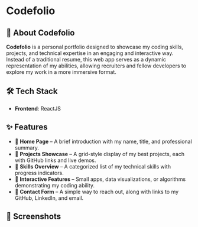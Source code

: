 # Codefolio

## 🚀 About Codefolio

**Codefolio** is a personal portfolio designed to showcase my coding skills, projects, and technical expertise in an engaging and interactive way. Instead of a traditional resume, this web app serves as a dynamic representation of my abilities, allowing recruiters and fellow developers to explore my work in a more immersive format.

## 🛠 Tech Stack
- **Frontend**: ReactJS

## ✨ Features

- 🔹 **Home Page** – A brief introduction with my name, title, and professional summary.
- 🔹 **Projects Showcase** – A grid-style display of my best projects, each with GitHub links and live demos.
- 🔹 **Skills Overview** – A categorized list of my technical skills with progress indicators.
- 🔹 **Interactive Features** – Small apps, data visualizations, or algorithms demonstrating my coding ability.
- 🔹 **Contact Form** – A simple way to reach out, along with links to my GitHub, LinkedIn, and email.


## 📸 Screenshots


